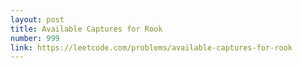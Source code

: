 ```yaml
---
layout: post
title: Available Captures for Rook
number: 999
link: https://leetcode.com/problems/available-captures-for-rook
---
```

